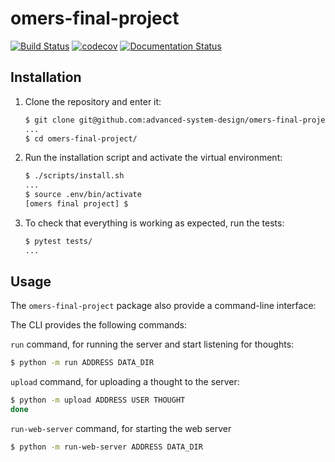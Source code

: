 # omers-final-project

[![Build Status](https://travis-ci.org/omers4/omers-final-project.svg?branch=master)](https://travis-ci.org/omers4/omers-final-project)
[![codecov](https://codecov.io/gh/omers4/omers-final-project/branch/master/graph/badge.svg)](https://codecov.io/gh/omers4/omers-final-project)
[![Documentation Status](https://readthedocs.org/projects/omers-final-project/badge/?version=latest)](https://omers-final-project.readthedocs.io/en/latest/?badge=latest)

## Installation

1. Clone the repository and enter it:

    ```sh
    $ git clone git@github.com:advanced-system-design/omers-final-project.git
    ...
    $ cd omers-final-project/
    ```

2. Run the installation script and activate the virtual environment:

    ```sh
    $ ./scripts/install.sh
    ...
    $ source .env/bin/activate
    [omers final project] $
    ```

3. To check that everything is working as expected, run the tests:


    ```sh
    $ pytest tests/
    ...
    ```

## Usage

The `omers-final-project` package also provide a command-line interface:

The CLI provides the following commands:

`run` command, for running the server and start listening for thoughts:

```sh
$ python -m run ADDRESS DATA_DIR
```

`upload` command, for uploading a thought to the server:

```sh
$ python -m upload ADDRESS USER THOUGHT
done
```

`run-web-server` command, for starting the web server

```sh
$ python -m run-web-server ADDRESS DATA_DIR
```